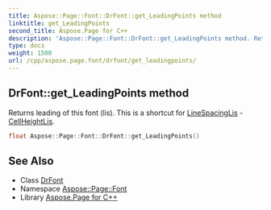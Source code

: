 ```yaml
---
title: Aspose::Page::Font::DrFont::get_LeadingPoints method
linktitle: get_LeadingPoints
second_title: Aspose.Page for C++
description: 'Aspose::Page::Font::DrFont::get_LeadingPoints method. Returns leading of this font (lis). This is a shortcut for LineSpacingLis - CellHeightLis in C++.'
type: docs
weight: 1500
url: /cpp/aspose.page.font/drfont/get_leadingpoints/
---
```

## DrFont::get_LeadingPoints method


Returns leading of this font (lis). This is a shortcut for [LineSpacingLis](../) - [CellHeightLis](../).

```cpp
float Aspose::Page::Font::DrFont::get_LeadingPoints()
```

## See Also

* Class [DrFont](../)
* Namespace [Aspose::Page::Font](../../)
* Library [Aspose.Page for C++](../../../)
